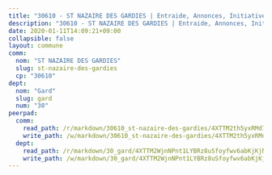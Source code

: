 ```yaml
---
title: "30610 - ST NAZAIRE DES GARDIES | Entraide, Annonces, Initiatives"
description: "30610 - ST NAZAIRE DES GARDIES | Entraide, Annonces, Initiatives"
date: 2020-01-11T14:09:21+09:00
collapsible: false
layout: commune
comm:
  nom: "ST NAZAIRE DES GARDIES"
  slug: st-nazaire-des-gardies
  cp: "30610"
dept:
  nom: "Gard"
  slug: gard
  num: "30"
peerpad:
  comm:
    read_path: /r/markdown/30610_st-nazaire-des-gardies/4XTTM2th5yxRMd7j4nXVf1Ja7J3h62hH9cB6Tn2ywgatDPwWj
    write_path: /w/markdown/30610_st-nazaire-des-gardies/4XTTM2th5yxRMd7j4nXVf1Ja7J3h62hH9cB6Tn2ywgatDPwWj-K3TgTvEpkFPb2oGZLgt4zZXToeUcYYh5WMeoBPjJVsf2ZyTgfy5HPsAssgr5AKJ1ztYHHm7QwT2LLvD2RHbfspmCq577EuqJ45aeKFf73uKCZQrWza1jbHBYsqVNyptAgmknW3Es
  dept:
    read_path: /r/markdown/30_gard/4XTTM2WjnNPnt1LYBRz8uSfoyfwv6abKjKjNdBGxuvymmgvkj
    write_path: /w/markdown/30_gard/4XTTM2WjnNPnt1LYBRz8uSfoyfwv6abKjKjNdBGxuvymmgvkj-K3TgUpCvFefN2LRJ7huXqVovWWqmjJgEMWkVs9s4fhfrGjyZZK9z4gxyddycCKs6S9BWFUcJqqZYCKuxj79SWNiGiob7Xchr25rMmkVQhAFrAwBxAqY3T99GTsQfKxLrXrnx3pGK
---
```


